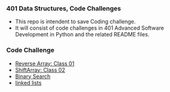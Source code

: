 ### 401 Data Structures, Code Challenges
- This repo is intendent to save Coding challenge.
- It will consist of code challenges in 401 Advanced Software Development in Python and the related README files.

###  Code Challenge

- [Reverse Array: Class 01](https://github.com/prabin544/data-structures-and-algorithms/tree/main/code-challenges/python/array-reverse)
- [ShiftArray: Class 02](https://github.com/prabin544/data-structures-and-algorithms/blob/main/code-challenges/python/array-shift/README.md)
- [Binary Search](https://github.com/prabin544/data-structures-and-algorithms/blob/main/code-challenges/python/BinarySearch/README.md)
- [linked lists]()
